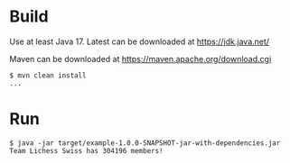 # Build

Use at least Java 17. Latest can be downloaded at https://jdk.java.net/

Maven can be downloaded at https://maven.apache.org/download.cgi

    $ mvn clean install
    ...

# Run

    $ java -jar target/example-1.0.0-SNAPSHOT-jar-with-dependencies.jar
    Team Lichess Swiss has 304196 members!

